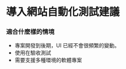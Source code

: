 # 導入網站自動化測試建議

<!--### 前端測試的使用時機-->

### 適合什麼樣的情境

* 專案開發到後期，UI 已經不會很頻繁的變動。
* 使用在驗收測試
* 需要支援多種環境的軟體專案